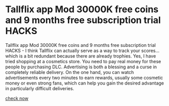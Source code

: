# Tallflix app Mod 30000K free coins and 9 months free subscription trial HACKS

Tallflix app Mod 30000K free coins and 9 months free subscription trial HACKS -  I think Tallflix can actually serve as a way to track your scores... which is a bit redundant because there are already trophies. Yes, I have tried shopping at a cosmetics store. You need to pay real money for these people by purchasing DLC. Advertising is both a blessing and a curse in completely reliable delivery. On the one hand, you can watch advertisements every two minutes to earn rewards, usually some cosmetic money or even strong fans, which can help you gain the desired advantage in particularly difficult deliveries.

[check now](https://psp-haxors.com/tallflix)

